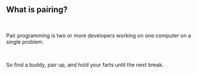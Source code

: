 ##  What is pairing?

<br/>

Pair programming is two or more developers working on one computer on a single problem.

<br/>

So find a buddy, pair up, and hold your farts until the next break.

